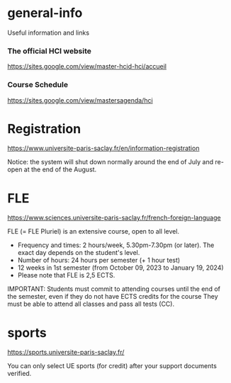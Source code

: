 # general-info
Useful information and links 

### The official HCI website

https://sites.google.com/view/master-hcid-hci/accueil

### Course Schedule

https://sites.google.com/view/mastersagenda/hci

# Registration
https://www.universite-paris-saclay.fr/en/information-registration

Notice: the system will shut down normally around the end of July and re-open at the end of the August.

# FLE
https://www.sciences.universite-paris-saclay.fr/french-foreign-language

FLE (= FLE Pluriel) is an extensive course, open to all level.

- Frequency and times: 2 hours/week, 5.30pm-7.30pm (or later). The exact day depends on the student's level.
- Number of hours: 24 hours per semester (+ 1 hour test)
- 12 weeks in 1st semester (from October 09, 2023 to January 19, 2024)
- Please note that FLE is 2,5 ECTS.

IMPORTANT:
Students must commit to attending courses until the end of the semester, even if they do not have ECTS credits for the course 
They must be able to attend all classes and pass all tests (CC).

# sports
https://sports.universite-paris-saclay.fr/

You can only select UE sports (for credit) after your support documents verified.
